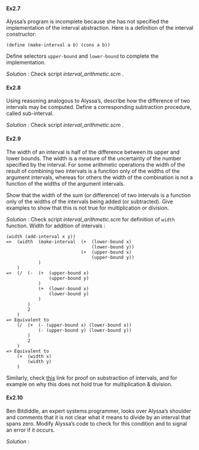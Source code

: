 #### Ex2.7

Alyssa’s program is incomplete because she has not specified the implementation of the interval abstraction. Here is a definition of the interval constructor:
```
(define (make-interval a b) (cons a b))
```
Define selectors `upper-bound` and `lower-bound` to complete the implementation.

_Solution_ : Check script _interval_arithmetic.scm_ .


#### Ex2.8

Using reasoning analogous to Alyssa’s, describe how the difference of two intervals may be computed. Define a corresponding subtraction procedure, called sub-interval.

_Solution_ : Check script _interval_arithmetic.scm_ .


#### Ex2.9

The width of an interval is half of the difference between its upper and lower bounds. The width is a measure of the uncertainty of the number specified by the interval. For some arithmetic operations the width of the result of combining two intervals is a function only of the widths of the argument intervals, whereas for others the width of the combination is not a function of the widths of the argument intervals. 

Show that the width of the sum (or difference) of two intervals is a function only of the widths of the intervals being added (or subtracted). Give examples to show that this is not true for multiplication or division. 

_Solution_ : Check script _interval_arithmetic.scm_ for definition of `width` function.
Width for addition of intervals :
```
(width (add-interval x y))
=>  (width  (make-interval  (+  (lower-bound x) 
                                (lower-bound y))
                            (+  (upper-bound x) 
                                (upper-bound y))
            )
    )
=>  (/  (-  (+  (upper-bound x) 
                (upper-bound y)
            )
            (+  (lower-bound x) 
                (lower-bound y)
            )
        )
        2
    )
=> Equivalent to
    (/  (+  (- (upper-bound x) (lower-bound x))
            (- (upper-bound y) (lower-bound y))
        )
        2
    )
=> Equivalent to 
    (+  (width x)
        (width y)
    )
```

Similarly, check [this](https://codology.net/post/sicp-solution-exercise-2-9/) link for proof on substraction of intervals, and for example on why this does not hold true for multiplication & division.

#### Ex2.10

Ben Bitdiddle, an expert systems programmer, looks over Alyssa’s shoulder and comments that it is not clear what it means to divide by an interval that spans zero. Modify Alyssa’s code to check for this condition and to signal an error if it occurs.

_Solution_ : 
